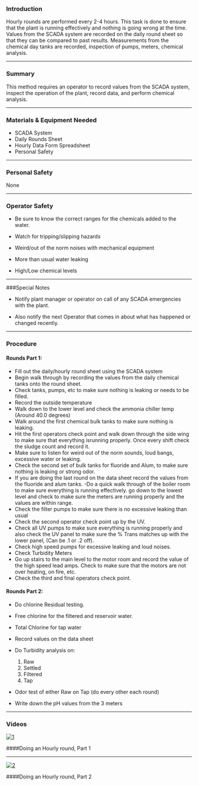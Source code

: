 ### Introduction
Hourly rounds are performed every 2-4 hours. This task is done to ensure that the plant is running effectively and nothing is going wrong at the time. Values from the SCADA system are recorded on the daily round sheet so that they can be compared to past results. Measurements from the chemical day tanks are recorded, inspection of pumps, meters, chemical analysis.
***

### Summary

This method requires an operator to record values from the SCADA system, inspect the operation of the plant, record data, and perform chemical analysis.
*** 

### Materials & Equipment Needed

+ SCADA System
+ Daily Rounds Sheet
+ Hourly Data Form Spreadsheet
+ Personal Safety
***

### Personal Safety

None
***
 
### Operator Safety
- Be sure to know the correct ranges for the chemicals added to the water.

- Watch for tripping/slipping hazards

- Weird/out of the norm noises with mechanical equipment

- More than usual water leaking

- High/Low chemical levels
***

###Special Notes

- Notify plant manager or operator on call of any SCADA emergencies with the plant.

- Also notify the next Operator that comes in about what has happened or changed recently.
***

### Procedure

#### Rounds Part 1:

- Fill out the daily/hourly round sheet using the SCADA system
- Begin walk through by recording the values from the daily chemical tanks onto the round sheet.
- Check tanks, pumps, etc to make sure nothing is leaking or needs to be filled.
- Record the outside temperature
- Walk down to the lower level and check the ammonia chiller temp (Around 40.0 degrees)
- Walk around the first chemical bulk tanks to make sure nothing is leaking.
- Hit the first operators check point and walk down through the side wing to make sure that everything isrunning properly. Once every shift check the sludge count and record it.
- Make sure to listen for weird out of the norm sounds, loud bangs, excessive water or leaking.
- Check the second set of bulk tanks for fluoride and Alum, to make sure nothing is leaking or strong odor.
- If you are doing the last round on the data sheet record the values from the fluoride and alum tanks.
-Do a quick walk through of the boiler room to make sure everything is running effectively.
go down to the lowest level and check to make sure the meters are running properly and the values are within range.
- Check the filter pumps to make sure there is no excessive leaking than usual
- Check the second operator check point up by the UV.
- Check all UV pumps to make sure everything is running properly and also check the UV panel to  make sure the % Trans matches up with the lower panel, (Can be .1 or .2 off).
- Check high speed pumps for excessive leaking and loud noises.
- Check Turbidity Meters
- Go up stairs to the main level to the motor room and record the value of the high speed lead amps. Check to make sure that the motors are not over heating, on fire, etc.
- Check the third and final operators check point.


#### Rounds Part 2:

- Do chlorine Residual testing.
- Free chlorine for the filtered and reservoir water.
- Total Chlorine for tap water
- Record values on the data sheet
- Do Turbidity analysis on:
	1. Raw
 	2. Settled
    3. Filtered
    4. Tap

- Odor test of either Raw on Tap
(do every other each round)
- Write down the pH values from the 3 meters
***

### Videos


[![1](http://img.youtube.com/vi/JLCirOMFOnE/0.jpg)](https://www.youtube.com/watch?v=JLCirOMFOnE "Hourly Rounds, Part 1")
		
####Doing an Hourly round, Part 1

***

[![2](http://img.youtube.com/vi/tD1gWmfHqC8/0.jpg)](https://www.youtube.com/watch?v=tD1gWmfHqC8 "Hourly Rounds, Part 2") 
		
####Doing an Hourly round, Part 2 
